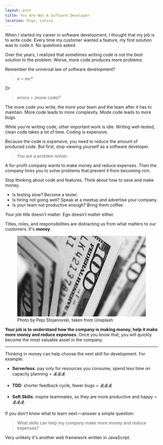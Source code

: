 ```yaml
---
layout: post
title: You Are Not A Software Developer
location: Riga, Latvia
---
```


When I started my career in software development, I thought that my job is to write code. Every time my customer wanted a feature, my first solution was to code it. No questions asked. 

Over the years, I realized that sometimes writing code is not the best solution to the problem. Worse, more code produces more problems. 

Remember the universal law of software development?

> e = mc²

Or

> errors = (more code)²

The more code you write, the more your team and the team after it has to maintain. More code leads to more complexity. Mode code leads to more bugs. 

While you're writing code, other important work is idle. Writing well-tested, clean code takes a lot of time. Coding is expensive. 

Because the code is expensive, you need to reduce the amount of produced code. But first, stop viewing yourself as a software developer.

 > You are a problem solver.

A for-profit company wants to make money and reduce expenses. Then the company hires you to solve problems that prevent it from becoming rich. 

Stop thinking about code and features. Think about how to save and make money. 

- Is testing slow? Become a tester. 
- Is hiring not going well? Speak at a meetup and advertise your company.
- Is your team not productive enough? Bring them coffee.

Your job title doesn't matter. Ego doesn't matter either.

Titles, roles, and responsibilities are distracting us from what matters to our customers. It's **money**.


<figure>
<img src="/images/money.jpg">
<figcaption>Photo by Pepi Stojanovski, taken from Unsplash</figcaption>
</figure>

**Your job is to understand how the company is making money, help it make more money and reduce expenses**. Once you know that, you will quickly become the most valuable asset in the company.

<hr>

Thinking in money can help choose the next skill for development. For example:

- **Serverless**: pay only for resources you consume, spend less time on capacity planning = 💰💰💰

- **TDD**: shorter feedback cycle, fewer bugs = 💰💰💰

- **Soft Skills**: inspire teammates, so they are more productive and happy = 💰💰💰

If you don't know what to learn next — answer a simple question:

> What skills can help my company make more money and reduce expenses?

Very unlikely it's another web framework written in JavaScript.